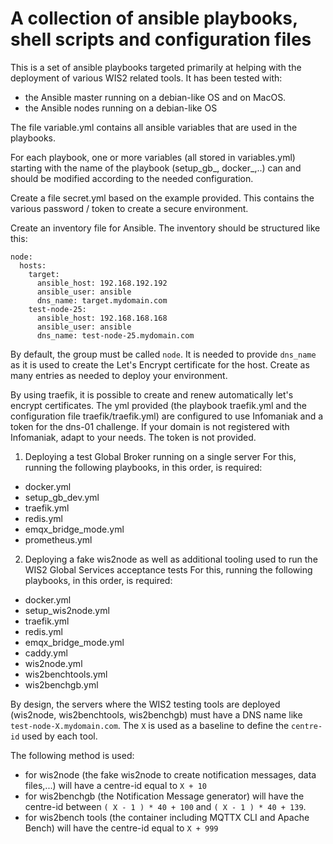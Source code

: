 # A collection of ansible playbooks, shell scripts and configuration files 

This is a set of ansible playbooks targeted primarily at helping with the deployment of various WIS2 related tools.
It has been tested with:
- the Ansible master running on a debian-like OS and on MacOS.
- the Ansible nodes running on a debian-like OS

The file variable.yml contains all ansible variables that are used in the playbooks.

For each playbook, one or more variables (all stored in variables.yml) starting with the name of the playbook (setup_gb_, docker_,..) can and should be modified according to the needed configuration.

Create a file secret.yml based on the example provided. This contains the various password / token to create a secure environment.

Create an inventory file for Ansible.
The inventory should be structured like this:
```
node:
  hosts:
    target:
      ansible_host: 192.168.192.192
      ansible_user: ansible
      dns_name: target.mydomain.com
    test-node-25:
      ansible_host: 192.168.168.168
      ansible_user: ansible
      dns_name: test-node-25.mydomain.com
```

By default, the group must be called `node`. It is needed to provide `dns_name` as it is used to create the Let's Encrypt certificate for the host.
Create as many entries as needed to deploy your environment.

By using traefik, it is possible to create and renew automatically let's encrypt certificates.
The yml provided (the playbook traefik.yml and the configuration file traefik/traefik.yml) are configured to use Infomaniak and a token for the dns-01 challenge.
If your domain is not registered with Infomaniak, adapt to your needs. The token is not provided.

1. Deploying a test Global Broker running on a single server
For this, running the following playbooks, in this order, is required:
- docker.yml 
- setup_gb_dev.yml 
- traefik.yml 
- redis.yml 
- emqx_bridge_mode.yml
- prometheus.yml

2. Deploying a fake wis2node as well as additional tooling used to run the WIS2 Global Services acceptance tests
For this, running the following playbooks, in this order, is required:
- docker.yml 
- setup_wis2node.yml 
- traefik.yml 
- redis.yml 
- emqx_bridge_mode.yml 
- caddy.yml
- wis2node.yml
- wis2benchtools.yml
- wis2benchgb.yml

By design, the servers where the WIS2 testing tools are deployed (wis2node, wis2benchtools, wis2benchgb) must have a DNS name like `test-node-X.mydomain.com`.
The `X` is used as a baseline to define the `centre-id` used by each tool.

The following method is used:

- for wis2node (the fake wis2node to create notification messages, data files,...) will have a centre-id equal to `X + 10`
- for wis2benchgb (the Notification Message generator) will have the centre-id between `( X - 1 ) * 40 + 100` and `( X - 1 ) * 40 + 139`.
- for wis2bench tools (the container including MQTTX CLI and Apache Bench) will have the centre-id equal to `X + 999`
